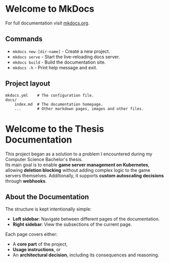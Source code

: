 # Welcome to MkDocs

For full documentation visit [mkdocs.org](https://www.mkdocs.org).

## Commands

* `mkdocs new [dir-name]` - Create a new project.
* `mkdocs serve` - Start the live-reloading docs server.
* `mkdocs build` - Build the documentation site.
* `mkdocs -h` - Print help message and exit.

## Project layout

    mkdocs.yml    # The configuration file.
    docs/
        index.md  # The documentation homepage.
        ...       # Other markdown pages, images and other files.

# Welcome to the Thesis Documentation

This project began as a solution to a problem I encountered during my Computer Science Bachelor's thesis.  
Its main goal is to enable **game server management on Kubernetes**, allowing **deletion blocking** without adding complex logic to the game servers themselves. Additionally, it supports **custom autoscaling decisions** through **webhooks**.

## About the Documentation

The structure is kept intentionally simple:

- **Left sidebar**: Navigate between different pages of the documentation.
- **Right sidebar**: View the subsections of the current page.

Each page covers either:
- A **core part** of the project,
- **Usage instructions**, or
- An **architectural decision**, including its consequences and reasoning.

